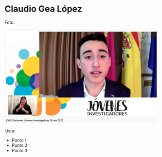 # Claudio Gea López

Foto:

![Foto de Jorge Parra](/images/ExpJorgParra.png)


Lista:
- Punto 1
- Punto 2
- Punto 3

